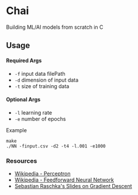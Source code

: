 # Chai

Building ML/AI models from scratch in C

## Usage
#### Required Args
- `-f` input data filePath
- `-d` dimension of input data
- `-t` size of training data

#### Optional Args
- `-l` learning rate
- `-e` number of epochs

Example
```
make
./NN -finput.csv -d2 -t4 -l.001 -e1000
```

### Resources
- [Wikipedia - Perceptron](https://en.wikipedia.org/wiki/Perceptron) 
- [Wikipedia - Feedforward Neural Network](https://en.wikipedia.org/wiki/Feedforward_neural_network) 
- [Sebastian Raschka's Slides on Gradient Descent](https://sebastianraschka.com/pdf/lecture-notes/stat453ss21/L05_gradient-descent_slides.pdf)